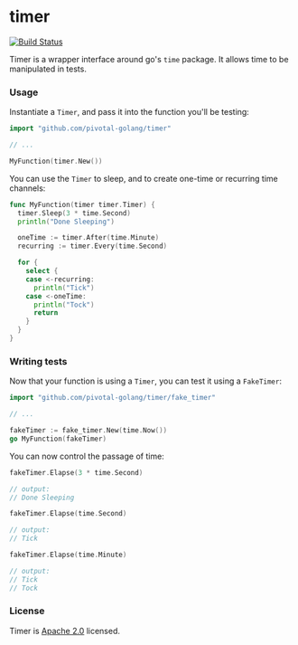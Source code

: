 timer
=====

[![Build Status](https://travis-ci.org/pivotal-golang/timer.svg?branch=master)](https://travis-ci.org/pivotal-golang/timer)

Timer is a wrapper interface around go's `time` package. It allows time to be manipulated in tests.

### Usage

Instantiate a `Timer`, and pass it into the function you'll be testing:

```go
import "github.com/pivotal-golang/timer"

// ...

MyFunction(timer.New())
```

You can use the `Timer` to sleep, and to create one-time or recurring time channels:

```go
func MyFunction(timer timer.Timer) {
  timer.Sleep(3 * time.Second)
  println("Done Sleeping")

  oneTime := timer.After(time.Minute)
  recurring := timer.Every(time.Second)

  for {
    select {
    case <-recurring:
      println("Tick")
    case <-oneTime:
      println("Tock")
      return
    }
  }
}
```

### Writing tests

Now that your function is using a `Timer`, you can test it using a `FakeTimer`:

```go
import "github.com/pivotal-golang/timer/fake_timer"

// ...

fakeTimer := fake_timer.New(time.Now())
go MyFunction(fakeTimer)
```

You can now control the passage of time:

```go
fakeTimer.Elapse(3 * time.Second)

// output:
// Done Sleeping

fakeTimer.Elapse(time.Second)

// output:
// Tick

fakeTimer.Elapse(time.Minute)

// output:
// Tick
// Tock
```



### License

Timer is [Apache 2.0](https://github.com/pivotal-golang/lager/blob/master/LICENSE) licensed.
